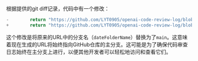 根据提供的git diff记录，代码中有一个修改：

```java
-        return "https://github.com/LYT0905/openai-code-review-log/blob/" + dateFolderName + "/" + fileName;
+        return "https://github.com/LYT0905/openai-code-review-log/blob/main/" + dateFolderName + "/" + fileName;
```

这个修改是将原来的URL中的分支名（`dateFolderName`）替换为了`main`。这意味着现在生成的URL将始终指向GitHub仓库的主分支。这可能是为了确保代码审查日志始终在主分支上进行，以便其他开发者可以轻松地访问和查看它们。